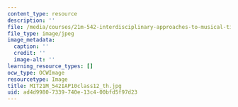 ```yaml
---
content_type: resource
description: ''
file: /media/courses/21m-542-interdisciplinary-approaches-to-musical-time-january-iap-2010/ad4d99807339740e13c400bfd5f97d23_MIT21M_542IAP10class12_th.jpg
file_type: image/jpeg
image_metadata:
  caption: ''
  credit: ''
  image-alt: ''
learning_resource_types: []
ocw_type: OCWImage
resourcetype: Image
title: MIT21M_542IAP10class12_th.jpg
uid: ad4d9980-7339-740e-13c4-00bfd5f97d23
---
```

